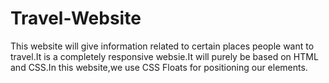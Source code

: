 # Travel-Website
This website will give information  related to certain places people want to travel.It is a completely responsive websie.It will purely be based on HTML and CSS.In this website,we use CSS Floats for positioning our elements.
